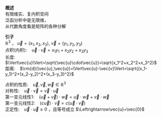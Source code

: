 **概述**  
有限维实、复内积空间  
泛函分析中是无限维，  
从代数角度看是矩阵的各种分解  
  
**引子**  
$\mathbb{R}^3$ ， $\vec{u}=(x_1,x_2,x_3),\ \vec{v}=(y_1,y_2,y_3)$  
点积(内积): $\enspace$   $\vec{u}\cdot\vec{v}=x_1y_1+x_2y_2+x_3y_3$  
长度: $\enspace$   $\Vert\vec{u}\Vert=\sqrt{\vec{u}\cdot\vec{u}}=\sqrt{x_1^2+x_2^2+x_3^2}$  
距离: $\enspace$   $\rm{d}(\vec{u},\vec{u})=\Vert\vec{u}-\vec{v}\Vert=\sqrt{(x_1-y_1)^2+(x_2-y_2)^2+(x_3-y_3)^2}$  
  
点积的性质: $\enspace$   $\vec{u},\vec{v},\vec{w}\in\mathbb{R}^3$  
对称性: $\enspace$   $\vec{u}\cdot\vec{v}=\vec{v}\cdot\vec{u}$  
第一变元线性1: $\enspace$   $(\vec{u}+\vec{v})\cdot\vec{w}=\vec{u}\cdot\vec{w}+\vec{v}\cdot\vec{w}$  
第一变元线性2: $\enspace$   $(c\vec{u})\cdot\vec{v}=c(\vec{u}\cdot\vec{v})$  
正定性: $\enspace$   $\vec{u}\cdot\vec{u}\geq0$ ，且等号成立 $\Leftrightarrow\vec{u}=\vec{0}$  
  
